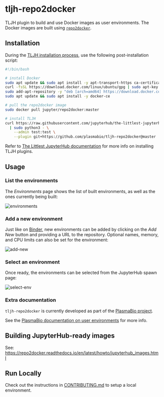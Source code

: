 # tljh-repo2docker

TLJH plugin to build and use Docker images as user environments. The Docker images are built using [`repo2docker`](https://repo2docker.readthedocs.io/en/latest/).


## Installation

During the [TLJH installation process](http://tljh.jupyter.org/en/latest/install/index.html), use the following post-installation script:

```bash
#!/bin/bash

# install Docker
sudo apt update && sudo apt install -y apt-transport-https ca-certificates curl software-properties-common
curl -fsSL https://download.docker.com/linux/ubuntu/gpg | sudo apt-key add -
sudo add-apt-repository -y "deb [arch=amd64] https://download.docker.com/linux/ubuntu bionic stable"
sudo apt update && sudo apt install -y docker-ce

# pull the repo2docker image
sudo docker pull jupyter/repo2docker:master

# install TLJH
curl https://raw.githubusercontent.com/jupyterhub/the-littlest-jupyterhub/master/bootstrap/bootstrap.py \
  | sudo python3 - \
    --admin test:test \
    --plugin git+https://github.com/plasmabio/tljh-repo2docker@master
```

Refer to [The Littlest JupyterHub documentation](http://tljh.jupyter.org/en/latest/topic/customizing-installer.html?highlight=plugins#installing-tljh-plugins)
for more info on installing TLJH plugins.


## Usage

### List the environments

The *Environments* page shows the list of built environments, as well as the ones currently being built:

![environments](https://user-images.githubusercontent.com/591645/80962805-056df500-8e0e-11ea-81ab-6efc1c97432d.png)

### Add a new environment

Just like on [Binder](https://mybinder.org), new environments can be added by clicking on the *Add New* button and providing a URL to the repository. Optional names, memory, and CPU limits can also be set for the environment:

![add-new](https://user-images.githubusercontent.com/591645/80963115-9fce3880-8e0e-11ea-890b-c9b928f7edb1.png)

### Select an environment

Once ready, the environments can be selected from the JupyterHub spawn page:

![select-env](https://user-images.githubusercontent.com/591645/80963143-abb9fa80-8e0e-11ea-94c1-ddd7962f7283.png)

### Extra documentation

`tljh-repo2docker` is currently developed as part of the [PlasmaBio project](https://github.com/plasmabio).

See the [PlasmaBio documentation on user environments](https://docs.plasmabio.org/en/latest/environments/index.html) for more info.

## Building JupyterHub-ready images

See: https://repo2docker.readthedocs.io/en/latest/howto/jupyterhub_images.html

## Run Locally

Check out the instructions in [CONTRIBUTING.md](./CONTRIBUTING.md) to setup a local environment.
